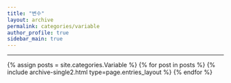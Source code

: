 ```yaml
---
title: "변수"
layout: archive
permalink: categories/variable
author_profile: true
sidebar_main: true
---
```


<!-- 공백이 포함되어 있는 카테고리 이름의 경우 site.categories['a b c'] 이런식으로! -->

***

{% assign posts = site.categories.Variable %}
{% for post in posts %} {% include archive-single2.html type=page.entries_layout %} {% endfor %}
